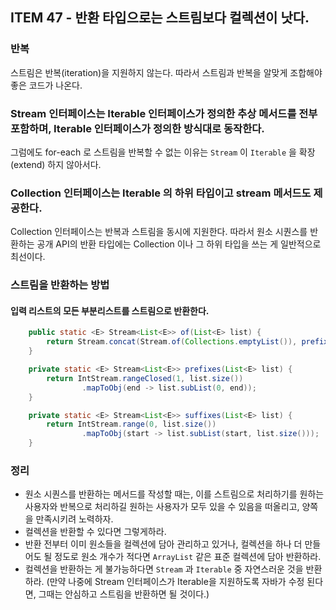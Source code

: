 ## ITEM 47 - 반환 타입으로는 스트림보다 컬렉션이 낫다.

### 반복
스트림은 반복(iteration)을 지원하지 않는다. 따라서 스트림과 반복을 알맞게 조합해야 좋은 코드가 나온다.

### Stream 인터페이스는 Iterable 인터페이스가 정의한 추상 메서드를 전부 포함하며, Iterable 인터페이스가 정의한 방식대로 동작한다.
그럼에도 for-each 로 스트림을 반복할 수 없는 이유는 `Stream` 이 `Iterable` 을 확장(extend) 하지 않아서다.

### Collection 인터페이스는 Iterable 의 하위 타입이고 stream 메서드도 제공한다.
Collection 인터페이스는 반복과 스트림을 동시에 지원한다. 따라서 원소 시퀀스를 반환하는 공개 API의 반환 타입에는 Collection 이나 그 하위 타입을 쓰는 게 일반적으로 최선이다.

### 스트림을 반환하는 방법
#### 입력 리스트의 모든 부분리스트를 스트림으로 반환한다.
```java
    public static <E> Stream<List<E>> of(List<E> list) {
        return Stream.concat(Stream.of(Collections.emptyList()), prefixes(list).flatMap(SubLists::suffixes));
    }

    private static <E> Stream<List<E>> prefixes(List<E> list) {
        return IntStream.rangeClosed(1, list.size())
                .mapToObj(end -> list.subList(0, end));
    }

    private static <E> Stream<List<E>> suffixes(List<E> list) {
        return IntStream.range(0, list.size())
                .mapToObj(start -> list.subList(start, list.size()));
    }
```

### 정리
- 원소 시퀀스를 반환하는 메서드를 작성할 때는, 이를 스트림으로 처리하기를 원하는 사용자와 반복으로 처리하길 원하는 사용자가 모두 있을 수 있음을 떠올리고, 양쪽을 만족시키려 노력하자.
- 컬렉션을 반환할 수 있다면 그렇게하라.
- 반환 전부터 이미 원소들을 컬렉션에 담아 관리하고 있거나, 컬렉션을 하나 더 만들어도 될 정도로 원소 개수가 적다면 `ArrayList` 같은 표준 컬렉션에 담아 반환하라.
- 컬렉션을 반환하는 게 불가능하다면 `Stream` 과 `Iterable` 중 자연스러운 것을 반환하라. (만약 나중에 Stream 인터페이스가 Iterable을 지원하도록 자바가 수정 된다면, 그때는
안심하고 스트림을 반환하면 될 것이다.)